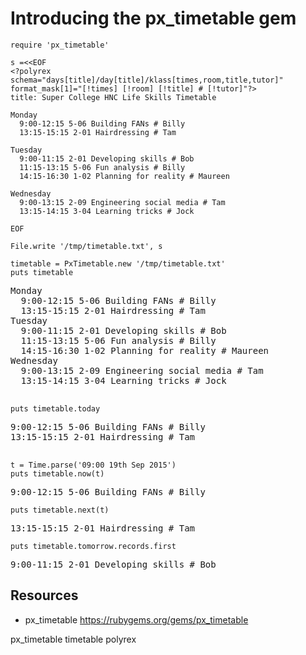 # Introducing the px_timetable gem

    require 'px_timetable'

    s =<<EOF
    <?polyrex schema="days[title]/day[title]/klass[times,room,title,tutor]" format_mask[1]="[!times] [!room] [!title] # [!tutor]"?>
    title: Super College HNC Life Skills Timetable

    Monday
      9:00-12:15 5-06 Building FANs # Billy
      13:15-15:15 2-01 Hairdressing # Tam

    Tuesday
      9:00-11:15 2-01 Developing skills # Bob
      11:15-13:15 5-06 Fun analysis # Billy
      14:15-16:30 1-02 Planning for reality # Maureen

    Wednesday
      9:00-13:15 2-09 Engineering social media # Tam
      13:15-14:15 3-04 Learning tricks # Jock

    EOF

    File.write '/tmp/timetable.txt', s

    timetable = PxTimetable.new '/tmp/timetable.txt'
    puts timetable

<pre>
Monday
  9:00-12:15 5-06 Building FANs # Billy
  13:15-15:15 2-01 Hairdressing # Tam
Tuesday
  9:00-11:15 2-01 Developing skills # Bob
  11:15-13:15 5-06 Fun analysis # Billy
  14:15-16:30 1-02 Planning for reality # Maureen
Wednesday
  9:00-13:15 2-09 Engineering social media # Tam
  13:15-14:15 3-04 Learning tricks # Jock

</pre>

    puts timetable.today

<pre>
9:00-12:15 5-06 Building FANs # Billy
13:15-15:15 2-01 Hairdressing # Tam

</pre>

    t = Time.parse('09:00 19th Sep 2015')
    puts timetable.now(t)

<pre>9:00-12:15 5-06 Building FANs # Billy</pre>

    puts timetable.next(t)

<pre>13:15-15:15 2-01 Hairdressing # Tam</pre>

    puts timetable.tomorrow.records.first

<pre>9:00-11:15 2-01 Developing skills # Bob</pre>


## Resources

* px_timetable https://rubygems.org/gems/px_timetable

px_timetable timetable polyrex
